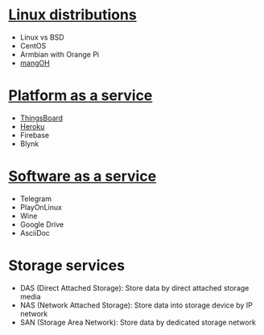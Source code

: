 # [Linux distributions](Linux%20distributions)
* Linux vs BSD
* CentOS
* Armbian with Orange Pi
* [mangOH](mangOH)

# [Platform as a service](Platform%20as%20a%20service.md)
* [ThingsBoard](ThingsBoard)
* [Heroku](Platform%20as%20a%20service.md#heroku)
* Firebase
* Blynk
# [Software as a service](Software%20as%20a%20service.md)
* Telegram
* PlayOnLinux
* Wine
* Google Drive
* AsciiDoc
# Storage services

* DAS (Direct Attached Storage): Store data by direct attached storage media
* NAS (Network Attached Storage): Store data into storage device by IP network
* SAN (Storage Area Network): Store data by dedicated storage network
